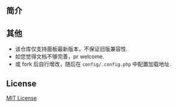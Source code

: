 ## 简介

## 其他

- 该仓库仅支持面板最新版本，不保证旧版兼容性.
- 如您觉得文档不够完善，pr welcome.
- 或 fork 后自行增改，随后在 `config/.config.php` 中配置加载地址.

## License

[MIT License](https://github.com/GeekQu/PANEL_DOC/blob/master/LICENSE)

